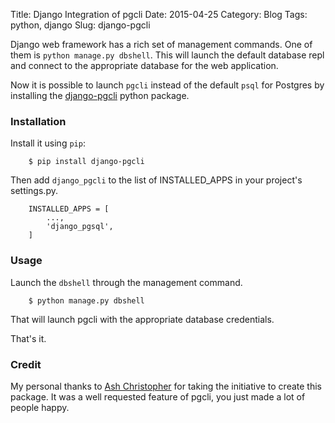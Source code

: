 Title: Django Integration of pgcli
Date: 2015-04-25
Category: Blog
Tags: python, django
Slug: django-pgcli

Django web framework has a rich set of management commands. One of them is `python manage.py dbshell`. This will launch the default database repl and connect to the appropriate database for the web application.

Now it is possible to launch `pgcli` instead of the default `psql` for Postgres by installing the [django-pgcli](https://github.com/ashchristopher/django-pgcli) python package.

### Installation

Install it using `pip`:

```
    $ pip install django-pgcli
```

Then add `django_pgcli` to the list of INSTALLED_APPS in your project's settings.py.

```
    INSTALLED_APPS = [
        ...,
        'django_pgsql',
    ]
```

### Usage

Launch the `dbshell` through the management command. 

```
    $ python manage.py dbshell
```

That will launch pgcli with the appropriate database credentials. 

That's it. 

### Credit

My personal thanks to [Ash Christopher](https://github.com/ashchristopher/) for taking the initiative to create this package. It was a well requested feature of pgcli, you just made a lot of people happy. 
